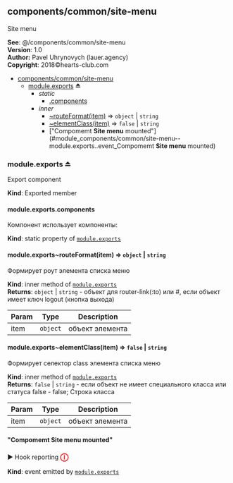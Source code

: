 <a name="module_components/common/site-menu"></a>

## components/common/site-menu
Site menu

**See**: @/components/common/site-menu  
**Version**: 1.0  
**Author:** Pavel Uhrynovych (lauer.agency)  
**Copyright**: 2018©hearts-club.com  

* [components/common/site-menu](#module_components/common/site-menu)
    * [module.exports](#exp_module_components/common/site-menu--module.exports) ⏏
        * _static_
            * [.components](#module_components/common/site-menu--module.exports.components)
        * _inner_
            * [~routeFormat(item)](#module_components/common/site-menu--module.exports..routeFormat) ⇒ <code>object</code> &#124; <code>string</code>
            * [~elementClass(item)](#module_components/common/site-menu--module.exports..elementClass) ⇒ <code>false</code> &#124; <code>string</code>
            * ["Compomemt <strong>Site menu</strong> mounted"](#module_components/common/site-menu--module.exports..event_Compomemt <strong>Site menu</strong> mounted)

<a name="exp_module_components/common/site-menu--module.exports"></a>

### module.exports ⏏
Export component

**Kind**: Exported member  
<a name="module_components/common/site-menu--module.exports.components"></a>

#### module.exports.components
Компонент использует компоненты:

**Kind**: static property of <code>[module.exports](#exp_module_components/common/site-menu--module.exports)</code>  
<a name="module_components/common/site-menu--module.exports..routeFormat"></a>

#### module.exports~routeFormat(item) ⇒ <code>object</code> &#124; <code>string</code>
Формирует роут элемента списка меню

**Kind**: inner method of <code>[module.exports](#exp_module_components/common/site-menu--module.exports)</code>  
**Returns**: <code>object</code> &#124; <code>string</code> - объект для router-link(:to) или #, если объект имеет ключ logout (кнопка выхода)  

| Param | Type | Description |
| --- | --- | --- |
| item | <code>object</code> | объект элемента |

<a name="module_components/common/site-menu--module.exports..elementClass"></a>

#### module.exports~elementClass(item) ⇒ <code>false</code> &#124; <code>string</code>
Формирует селектор class элемента списка меню

**Kind**: inner method of <code>[module.exports](#exp_module_components/common/site-menu--module.exports)</code>  
**Returns**: <code>false</code> &#124; <code>string</code> - если объект не имеет специального класса или статуса false - false; Строка класса  

| Param | Type | Description |
| --- | --- | --- |
| item | <code>object</code> | объект элемента |

<a name="module_components/common/site-menu--module.exports..event_Compomemt <strong>Site menu</strong> mounted"></a>

#### "Compomemt <strong>Site menu</strong> mounted"
▶ Hook reporting<strong style="color:red; font-size: 18px;">ⓘ</strong>

**Kind**: event emitted by <code>[module.exports](#exp_module_components/common/site-menu--module.exports)</code>  
